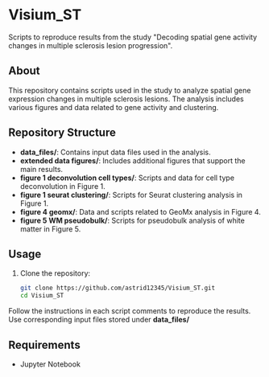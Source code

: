 # Visium_ST

Scripts to reproduce results from the study "Decoding spatial gene activity changes in multiple sclerosis lesion progression".

## About

This repository contains scripts used in the study to analyze spatial gene expression changes in multiple sclerosis lesions. The analysis includes various figures and data related to gene activity and clustering.

## Repository Structure

- **data_files/**: Contains input data files used in the analysis.
- **extended data figures/**: Includes additional figures that support the main results.
- **figure 1 deconvolution cell types/**: Scripts and data for cell type deconvolution in Figure 1.
- **figure 1 seurat clustering/**: Scripts for Seurat clustering analysis in Figure 1.
- **figure 4 geomx/**: Data and scripts related to GeoMx analysis in Figure 4.
- **figure 5 WM pseudobulk/**: Scripts for pseudobulk analysis of white matter in Figure 5.

## Usage

1. Clone the repository:
   ```sh
   git clone https://github.com/astrid12345/Visium_ST.git
   cd Visium_ST
   
Follow the instructions in each script comments to reproduce the results. Use corresponding input files stored under **data_files/**

## Requirements
- Jupyter Notebook
